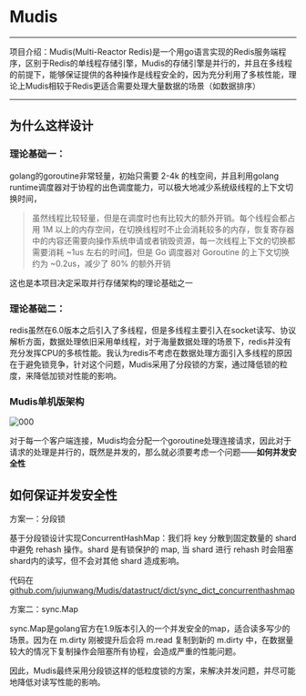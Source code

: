 # Mudis

---

项目介绍：Mudis(Multi-Reactor Redis)是一个用go语言实现的Redis服务端程序，区别于Redis的单线程存储引擎，Mudis的存储引擎是并行的，并且在多线程的前提下，能够保证提供的各种操作是线程安全的，因为充分利用了多核性能，理论上Mudis相较于Redis更适合需要处理大量数据的场景（如数据排序）

---

## 为什么这样设计

### 理论基础一：

golang的goroutine非常轻量，初始只需要 2-4k 的栈空间，并且利用golang runtime调度器对于协程的出色调度能力，可以极大地减少系统级线程的上下文切换时间，

> 虽然线程比较轻量，但是在调度时也有比较大的额外开销。每个线程会都占用 1M 以上的内存空间，在切换线程时不止会消耗较多的内存，恢复寄存器中的内容还需要向操作系统申请或者销毁资源，每一次线程上下文的切换都需要消耗 ~1us 左右的时间[1](https://draveness.me/golang/docs/part3-runtime/ch06-concurrency/golang-goroutine/#fn:1)，但是 Go 调度器对 Goroutine 的上下文切换约为 ~0.2us，减少了 80% 的额外开销

这也是本项目决定采取并行存储架构的理论基础之一

### 理论基础二：

redis虽然在6.0版本之后引入了多线程，但是多线程主要引入在socket读写、协议解析方面，数据处理依旧采用单线程，对于海量数据处理的场景下，redis并没有充分发挥CPU的多核性能。我认为redis不考虑在数据处理方面引入多线程的原因在于避免锁竞争，针对这个问题，Mudis采用了分段锁的方案，通过降低锁的粒度，来降低加锁对性能的影响。

### Mudis单机版架构

![000](https://github.com/jujunwang/picture/blob/master/Mudis000.png?raw=true)

对于每一个客户端连接，Mudis均会分配一个goroutine处理连接请求，因此对于请求的处理是并行的，既然是并发的，那么就必须要考虑一个问题——**如何并发安全性**

## 如何保证并发安全性

方案一：分段锁

基于分段锁设计实现ConcurrentHashMap：我们将 key 分散到固定数量的 shard 中避免 rehash 操作。shard 是有锁保护的 map, 当 shard 进行 rehash 时会阻塞shard内的读写，但不会对其他 shard 造成影响。

代码在[github.com/jujunwang/Mudis/datastruct/dict/sync_dict_concurrenthashmap](https://github.com/jujunwang/Mudis/blob/master/datastruct/dict/sync_dict_concurrenthashmap.go)

方案二：sync.Map

sync.Map是golang官方在1.9版本引入的一个并发安全的map，适合读多写少的场景。因为在 m.dirty 刚被提升后会将 m.read 复制到新的 m.dirty 中，在数据量较大的情况下复制操作会阻塞所有协程，会造成严重的性能问题。

因此，Mudis最终采用分段锁这样的低粒度锁的方案，来解决并发问题，并尽可能地降低对读写性能的影响。

